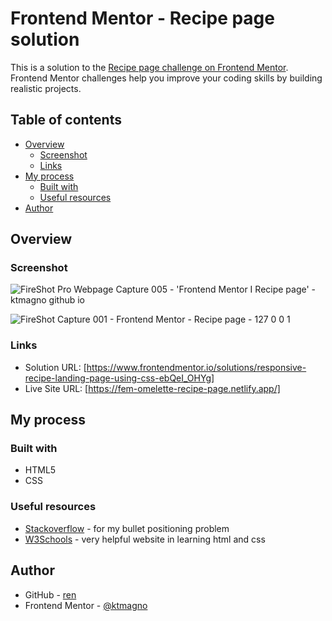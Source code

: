 # Frontend Mentor - Recipe page solution

This is a solution to the [Recipe page challenge on Frontend Mentor](https://www.frontendmentor.io/challenges/recipe-page-KiTsR8QQKm). Frontend Mentor challenges help you improve your coding skills by building realistic projects.

## Table of contents

- [Overview](#overview)
  - [Screenshot](#screenshot)
  - [Links](#links)
- [My process](#my-process)
  - [Built with](#built-with)
  - [Useful resources](#useful-resources)
- [Author](#author)

## Overview

### Screenshot

![FireShot Pro Webpage Capture 005 - 'Frontend Mentor I Recipe page' - ktmagno github io](https://github.com/ktmagno/recipe-page-challenge/assets/160462399/c8be56aa-bb69-45c3-a9e5-37c91834c1e8)

![FireShot Capture 001 - Frontend Mentor - Recipe page - 127 0 0 1](https://github.com/ktmagno/recipe-page-challenge/assets/160462399/bd7f89c2-1da9-4549-9b26-8072a098147c)

### Links

- Solution URL: [https://www.frontendmentor.io/solutions/responsive-recipe-landing-page-using-css-ebQeI_OHYg]
- Live Site URL: [https://fem-omelette-recipe-page.netlify.app/]

## My process

### Built with

- HTML5
- CSS

### Useful resources

- [Stackoverflow](https://stackoverflow.com/questions/28977320/how-do-i-get-the-bullets-of-an-unordered-list-to-center-with-the-text) - for my bullet positioning problem
- [W3Schools](https://www.w3schools.com/) - very helpful website in learning html and css

## Author

- GitHub - [ren](https://github.com/ktmagno)
- Frontend Mentor - [@ktmagno](https://www.frontendmentor.io/profile/yourusername)
